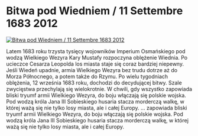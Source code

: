 Bitwa pod Wiedniem / 11 Settembre 1683 2012 
=============
[![Bitwa pod Wiedniem / 11 Settembre 1683 2012 ](http://vidos.pl/images/player.gif)](http://vidos.pl/bitwa-pod-wiedniem-11-settembre-1683-2012)

 Latem 1683 roku trzysta tysięcy wojowników Imperium Osmańskiego pod wodzą Wielkiego Wezyra Kary Mustafy rozpoczyna oblężenie Wiednia. Po ucieczce Cesarza Leopolda los miasta staje się coraz bardziej niepewny. Jeśli Wiedeń upadnie, armia Wielkiego Wezyra bez trudu dotrze aż do Morza Północnego, a potem także do Rzymu. Po wielu tygodniach oblężenia, 12 września 1683 roku, dochodzi do decydującej bitwy. Szale zwycięstwa przechylają się wielokrotnie. W chwili, gdy wszystko zapowiada bliski tryumf armii Wielkiego Wezyra, do boju włączają się polskie wojska. Pod wodzą króla Jana III Sobieskiego husaria stacza morderczą walkę, w której ważą się nie tylko losy miasta, ale i całej Europy.  ... zapowiada bliski tryumf armii Wielkiego Wezyra, do boju włączają się polskie wojska. Pod wodzą króla Jana III Sobieskiego husaria stacza morderczą walkę, w której ważą się nie tylko losy miasta, ale i całej Europy.
